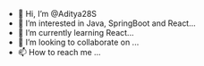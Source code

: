 - 👋 Hi, I’m @Aditya28S
- 👀 I’m interested in Java, SpringBoot and React...
- 🌱 I’m currently learning React...
- 💞️ I’m looking to collaborate on ...
- 📫 How to reach me ...

<!---
Aditya28S/Aditya28S is a ✨ special ✨ repository because its `README.md` (this file) appears on your GitHub profile.
You can click the Preview link to take a look at your changes.
--->
